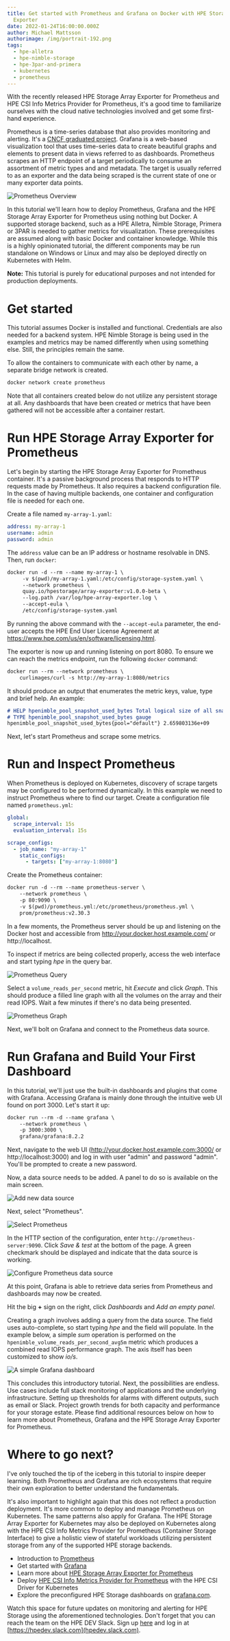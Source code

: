 ```yaml
---
title: Get started with Prometheus and Grafana on Docker with HPE Storage Array
  Exporter
date: 2022-01-24T16:00:00.000Z
author: Michael Mattsson
authorimage: /img/portrait-192.png
tags:
  - hpe-alletra
  - hpe-nimble-storage
  - hpe-3par-and-primera
  - kubernetes
  - prometheus
---
```

With the recently released HPE Storage Array Exporter for Prometheus and HPE CSI Info Metrics Provider for Prometheus, it's a good time to familiarize ourselves with the cloud native technologies involved and get some first-hand experience.

Prometheus is a time-series database that also provides monitoring and alerting. It's a [CNCF graduated project](https://www.cncf.io/projects/). Grafana is a web-based visualization tool that uses time-series data to create beautiful graphs and elements to present data in views referred to as dashboards. Prometheus scrapes an HTTP endpoint of a target periodically to consume an assortment of metric types and and metadata. The target is usually referred to as an exporter and the data being scraped is the current state of one or many exporter data points.

![Prometheus Overview](/img/prometheus-1.0.0-reva.png)

In this tutorial we'll learn how to deploy Prometheus, Grafana and the HPE Storage Array Exporter for Prometheus using nothing but Docker. A supported storage backend, such as a HPE Alletra, Nimble Storage, Primera or 3PAR is needed to gather metrics for visualization. These prerequisites are assumed along with basic Docker and container knowledge. While this is a highly opinionated tutorial, the different components may be run standalone on Windows or Linux and may also be deployed directly on Kubernetes with Helm.

**Note:** This tutorial is purely for educational purposes and not intended for production deployments.

# Get started

This tutorial assumes Docker is installed and functional. Credentials are also needed for a backend system. HPE Nimble Storage is being used in the examples and metrics may be named differently when using something else. Still, the principles remain the same.

To allow the containers to communicate with each other by name, a separate bridge network is created.

```markdown
docker network create prometheus
```

Note that all containers created below do not utilize any persistent storage at all. Any dashboards that have been created or metrics that have been gathered will not be accessible after a container restart.

# Run HPE Storage Array Exporter for Prometheus

Let's begin by starting the HPE Storage Array Exporter for Prometheus container. It's a passive background process that responds to HTTP requests made by Prometheus. It also requires a backend configuration file. In the case of having multiple backends, one container and configuration file is needed for each one.

Create a file named `my-array-1.yaml`:

```yaml
address: my-array-1
username: admin
password: admin
```

The `address` value can be an IP address or hostname resolvable in DNS. Then, run `docker`:

```markdown
docker run -d --rm --name my-array-1 \
     -v $(pwd)/my-array-1.yaml:/etc/config/storage-system.yaml \
     --network prometheus \
     quay.io/hpestorage/array-exporter:v1.0.0-beta \
     --log.path /var/log/hpe-array-exporter.log \
     --accept-eula \
     /etc/config/storage-system.yaml
```

By running the above command with the `--accept-eula` parameter, the end-user accepts the HPE End User License Agreement at <https://www.hpe.com/us/en/software/licensing.html>.

The exporter is now up and running listening on port 8080. To ensure we can reach the metrics endpoint, run the following `docker` command:

```markdown
docker run --rm --network prometheus \
    curlimages/curl -s http://my-array-1:8080/metrics
```

It should produce an output that enumerates the metric keys, value, type and brief help. An example:

```markdown
# HELP hpenimble_pool_snapshot_used_bytes Total logical size of all snapshots in a storage pool
# TYPE hpenimble_pool_snapshot_used_bytes gauge
hpenimble_pool_snapshot_used_bytes{pool="default"} 2.659803136e+09
```

Next, let's start Prometheus and scrape some metrics.

# Run and Inspect Prometheus

When Prometheus is deployed on Kubernetes, discovery of scrape targets may be configured to be performed dynamically. In this example we need to instruct Prometheus where to find our target. Create a configuration file named `prometheus.yml`:

```yaml
global:
  scrape_interval: 15s
  evaluation_interval: 15s

scrape_configs:
  - job_name: "my-array-1"
    static_configs:
      - targets: ["my-array-1:8080"]
```

Create the Prometheus container:

```markdown
docker run -d --rm --name prometheus-server \
    --network prometheus \
    -p 80:9090 \
    -v $(pwd)/prometheus.yml:/etc/prometheus/prometheus.yml \
    prom/prometheus:v2.30.3
```

In a few moments, the Prometheus server should be up and listening on the Docker host and accessible from http://your.docker.host.example.com/ or http://localhost. 

To inspect if metrics are being collected properly, access the web interface and start typing *hpe* in the query bar.

![Prometheus Query](/img/prometheus-auto.png)

Select a `volume_reads_per_second` metric, hit *Execute* and click *Graph*. This should produce a filled line graph with all the volumes on the array and their read IOPS. Wait a few minutes if there's no data being presented.

![Prometheus Graph](/img/prometheus-graph.png)

Next, we'll bolt on Grafana and connect to the Prometheus data source.

# Run Grafana and Build Your First Dashboard

In this tutorial, we'll just use the built-in dashboards and plugins that come with Grafana. Accessing Grafana is mainly done through the intuitive web UI found on port 3000. Let's start it up:

```markdown
docker run --rm -d --name grafana \
    --network prometheus \
    -p 3000:3000 \
    grafana/grafana:8.2.2
```

Next, navigate to the web UI (http://your.docker.host.example.com:3000/ or http://localhost:3000) and log in with user "admin" and password "admin". You'll be prompted to create a new password.

Now, a data source needs to be added. A panel to do so is available on the main screen.

![Add new data source](/img/grafana-welcome.png)

Next, select "Prometheus".

![Select Prometheus](/img/grafana-select.png)

In the HTTP section of the configuration, enter `http://prometheus-server:9090`. Click *Save & test* at the bottom of the page. A green checkmark should be displayed and indicate that the data source is working.

![Configure Prometheus data source](/img/grafana-server.png)

At this point, Grafana is able to retrieve data series from Prometheus and dashboards may now be created.

Hit the big **+** sign on the right, click *Dashboards* and *Add an empty panel*.

Creating a graph involves adding a query from the data source. The field uses auto-complete, so start typing *hpe* and the field will populate. In the example below, a simple *sum* operation is performed on the `hpenimble_volume_reads_per_second_avg5m` metric which produces a combined read IOPS performance graph. The axis itself has been customized to show *io/s*.

![A simple Grafana dashboard](/img/grafana-panel.png)

This concludes this introductory tutorial. Next, the possibilities are endless. Use cases include full stack monitoring of applications and the underlying infrastructure. Setting up thresholds for alarms with different outputs, such as email or Slack. Project growth trends for both capacity and performance for your storage estate. Please find additional resources below on how to learn more about Prometheus, Grafana and the HPE Storage Array Exporter for Prometheus.

# Where to go next?

I've only touched the tip of the iceberg in this tutorial to inspire deeper learning. Both Prometheus and Grafana are rich ecosystems that require their own exploration to better understand the fundamentals.

It's also important to highlight again that this does not reflect a production deployment. It's more common to deploy and manage Prometheus on Kubernetes. The same patterns also apply for Grafana. The HPE Storage Array Exporter for Kubernetes may also be deployed on Kubernetes along with the HPE CSI Info Metrics Provider for Prometheus (Container Storage Interface) to give a holistic view of stateful workloads utilizing persistent storage from any of the supported HPE storage backends.

* Introduction to [Prometheus](https://prometheus.io/docs/introduction/overview/)
* Get started with [Grafana](https://grafana.com/docs/grafana/latest/getting-started/getting-started/)
* Learn more about [HPE Storage Array Exporter for Prometheus](https://hpe-storage.github.io/array-exporter/)
* Deploy [HPE CSI Info Metrics Provider for Prometheus](https://scod.hpedev.io/csi_driver/metrics.html) with the HPE CSI Driver for Kubernetes
* Explore the preconfigured HPE Storage dashboards on [grafana.com](https://grafana.com/orgs/hpestorage/dashboards]).

Watch this space for future updates on monitoring and alerting for HPE Storage using the aforementioned technologies. Don't forget that you can reach the team on the HPE DEV Slack. Sign up [here](https://slack.hpedev.io) and log in at [https://hpedev.slack.com](hpedev.slack.com).